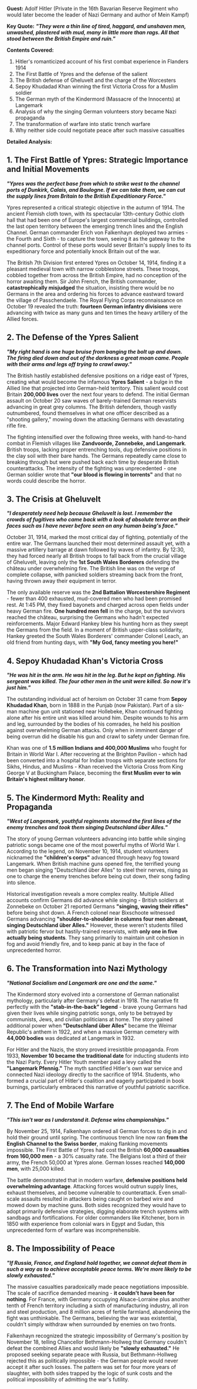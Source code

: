 **Guest:** Adolf Hitler (Private in the 16th Bavarian Reserve Regiment who would later become the leader of Nazi Germany and author of Mein Kampf)

**Key Quote:**
***"They were a thin line of tired, haggard, and unshaven men, unwashed, plastered with mud, many in little more than rags. All that stood between the British Empire and ruin."***

**Contents Covered:**
1. Hitler's romanticized account of his first combat experience in Flanders 1914
2. The First Battle of Ypres and the defense of the salient
3. The British defense of Gheluvelt and the charge of the Worcesters
4. Sepoy Khudadad Khan winning the first Victoria Cross for a Muslim soldier
5. The German myth of the Kindermord (Massacre of the Innocents) at Langemark
6. Analysis of why the singing German volunteers story became Nazi propaganda
7. The transformation of warfare into static trench warfare
8. Why neither side could negotiate peace after such massive casualties

**Detailed Analysis:**

## 1. The First Battle of Ypres: Strategic Importance and Initial Movements

***"Ypres was the perfect base from which to strike west to the channel ports of Dunkirk, Calais, and Boulogne. If we can take them, we can cut the supply lines from Britain to the British Expeditionary Force."***

Ypres represented a critical strategic objective in the autumn of 1914. The ancient Flemish cloth town, with its spectacular 13th-century Gothic cloth hall that had been one of Europe's largest commercial buildings, controlled the last open territory between the emerging trench lines and the English Channel. German commander Erich von Falkenhayn deployed two armies - the Fourth and Sixth - to capture the town, seeing it as the gateway to the channel ports. Control of these ports would sever Britain's supply lines to its expeditionary force and potentially knock Britain out of the war.

The British 7th Division first entered Ypres on October 14, 1914, finding it a pleasant medieval town with narrow cobblestone streets. These troops, cobbled together from across the British Empire, had no conception of the horror awaiting them. Sir John French, the British commander, **catastrophically misjudged** the situation, insisting there would be no Germans in the area and ordering his forces to advance eastward toward the village of Passchendaele. The Royal Flying Corps reconnaissance on October 19 revealed the truth: **fourteen German infantry divisions** were advancing with twice as many guns and ten times the heavy artillery of the Allied forces.

## 2. The Defense of the Ypres Salient

***"My right hand is one huge bruise from banging the bolt up and down. The firing died down and out of the darkness a great moan came. People with their arms and legs off trying to crawl away."***

The British hastily established defensive positions on a ridge east of Ypres, creating what would become the infamous **Ypres Salient** - a bulge in the Allied line that projected into German-held territory. This salient would cost Britain **200,000 lives** over the next four years to defend. The initial German assault on October 20 saw waves of barely-trained German reservists advancing in great grey columns. The British defenders, though vastly outnumbered, found themselves in what one officer described as a "shooting gallery," mowing down the attacking Germans with devastating rifle fire.

The fighting intensified over the following three weeks, with hand-to-hand combat in Flemish villages like **Zandvoorde, Zonnebeke, and Langemark**. British troops, lacking proper entrenching tools, dug defensive positions in the clay soil with their bare hands. The Germans repeatedly came close to breaking through but were pushed back each time by desperate British counterattacks. The intensity of the fighting was unprecedented - one German soldier wrote that **"our blood is flowing in torrents"** and that no words could describe the horror.

## 3. The Crisis at Gheluvelt

***"I desperately need help because Gheluvelt is lost. I remember the crowds of fugitives who came back with a look of absolute terror on their faces such as I have never before seen on any human being's face."***

October 31, 1914, marked the most critical day of fighting, potentially of the entire war. The Germans launched their most determined assault yet, with a massive artillery barrage at dawn followed by waves of infantry. By 12:30, they had forced nearly all British troops to fall back from the crucial village of Gheluvelt, leaving only the **1st South Wales Borderers** defending the château under overwhelming fire. The British line was on the verge of complete collapse, with panicked soldiers streaming back from the front, having thrown away their equipment in terror.

The only available reserve was the **2nd Battalion Worcestershire Regiment** - fewer than 400 exhausted, mud-covered men who had been promised rest. At 1:45 PM, they fixed bayonets and charged across open fields under heavy German fire. **One hundred men fell** in the charge, but the survivors reached the château, surprising the Germans who hadn't expected reinforcements. Major Edward Hankey blew his hunting horn as they swept the Germans from the field. In a moment of British upper-class solidarity, Hankey greeted the South Wales Borderers' commander Colonel Leach, an old friend from hunting days, with **"My God, fancy meeting you here!"**

## 4. Sepoy Khudadad Khan's Victoria Cross

***"He was hit in the arm. He was hit in the leg. But he kept on fighting. His sergeant was killed. The four other men in the unit were killed. So now it's just him."***

The outstanding individual act of heroism on October 31 came from **Sepoy Khudadad Khan**, born in 1888 in the Punjab (now Pakistan). Part of a six-man machine gun unit stationed near Hollebeke, Khan continued fighting alone after his entire unit was killed around him. Despite wounds to his arm and leg, surrounded by the bodies of his comrades, he held his position against overwhelming German attacks. Only when in imminent danger of being overrun did he disable his gun and crawl to safety under German fire.

Khan was one of **1.5 million Indians and 400,000 Muslims** who fought for Britain in World War I. After recovering at the Brighton Pavilion - which had been converted into a hospital for Indian troops with separate sections for Sikhs, Hindus, and Muslims - Khan received the Victoria Cross from King George V at Buckingham Palace, becoming the **first Muslim ever to win Britain's highest military honor**.

## 5. The Kindermord Myth: Reality and Propaganda

***"West of Langemark, youthful regiments stormed the first lines of the enemy trenches and took them singing Deutschland über Alles."***

The story of young German volunteers advancing into battle while singing patriotic songs became one of the most powerful myths of World War I. According to the legend, on November 10, 1914, student volunteers nicknamed the **"children's corps"** advanced through heavy fog toward Langemark. When British machine guns opened fire, the terrified young men began singing "Deutschland über Alles" to steel their nerves, rising as one to charge the enemy trenches before being cut down, their song fading into silence.

Historical investigation reveals a more complex reality. Multiple Allied accounts confirm Germans did advance while singing - British soldiers at Zonnebeke on October 21 reported Germans **"singing, waving their rifles"** before being shot down. A French colonel near Bixschoote witnessed Germans advancing **"shoulder-to-shoulder in columns four men abreast, singing Deutschland über Alles."** However, these weren't students filled with patriotic fervor but hastily-trained reservists, with **only one in five actually being students**. They sang primarily to maintain unit cohesion in fog and avoid friendly fire, and to keep panic at bay in the face of unprecedented horror.

## 6. The Transformation into Nazi Mythology

***"National Socialism and Langemark are one and the same."***

The Kindermord story evolved into a cornerstone of German nationalist mythology, particularly after Germany's defeat in 1918. The narrative fit perfectly with the **"stab-in-the-back" legend** - brave young Germans had given their lives while singing patriotic songs, only to be betrayed by communists, Jews, and civilian politicians at home. The story gained additional power when **"Deutschland über Alles"** became the Weimar Republic's anthem in 1922, and when a massive German cemetery with **44,000 bodies** was dedicated at Langemark in 1932.

For Hitler and the Nazis, the story proved irresistible propaganda. From 1933, **November 10 became the traditional date** for inducting students into the Nazi Party. Every Hitler Youth member paid a levy called the **"Langemark Pfennig."** The myth sanctified Hitler's own war service and connected Nazi ideology directly to the sacrifice of 1914. Students, who formed a crucial part of Hitler's coalition and eagerly participated in book burnings, particularly embraced this narrative of youthful patriotic sacrifice.

## 7. The End of Mobile Warfare

***"This isn't war as I understand it. Defense wins championships."***

By November 25, 1914, Falkenhayn ordered all German forces to dig in and hold their ground until spring. The continuous trench line now ran **from the English Channel to the Swiss border**, making flanking movements impossible. The First Battle of Ypres had cost the British **60,000 casualties from 160,000 men** - a 30% casualty rate. The Belgians lost a third of their army, the French 50,000 at Ypres alone. German losses reached **140,000 men**, with 25,000 killed.

The battle demonstrated that in modern warfare, **defensive positions held overwhelming advantage**. Attacking forces would outrun supply lines, exhaust themselves, and become vulnerable to counterattack. Even small-scale assaults resulted in attackers being caught on barbed wire and mowed down by machine guns. Both sides recognized they would have to adopt primarily defensive strategies, digging elaborate trench systems with sandbags and fortifications. For older commanders like Kitchener, born in 1850 with experience from colonial wars in Egypt and Sudan, this unprecedented form of warfare was incomprehensible.

## 8. The Impossibility of Peace

***"If Russia, France, and England hold together, we cannot defeat them in such a way as to achieve acceptable peace terms. We're more likely to be slowly exhausted."***

The massive casualties paradoxically made peace negotiations impossible. The scale of sacrifice demanded meaning - **it couldn't have been for nothing**. For France, with Germany occupying Alsace-Lorraine plus another tenth of French territory including a sixth of manufacturing industry, all iron and steel production, and 8 million acres of fertile farmland, abandoning the fight was unthinkable. The Germans, believing the war was existential, couldn't simply withdraw when surrounded by enemies on two fronts.

Falkenhayn recognized the strategic impossibility of Germany's position by November 18, telling Chancellor Bethmann-Hollweg that Germany couldn't defeat the combined Allies and would likely be **"slowly exhausted."** He proposed seeking separate peace with Russia, but Bethmann-Hollweg rejected this as politically impossible - the German people would never accept it after such losses. The pattern was set for four more years of slaughter, with both sides trapped by the logic of sunk costs and the political impossibility of admitting the war's futility.